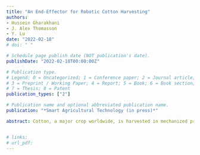 ```yaml
---
title: "An End-Effector for Robotic Cotton Harvesting"
authors: 
- Hussein Gharakhani
- J. Alex Thomasson
- Y. Lu 
date: "2022-02-18"
# doi: " "

# Schedule page publish date (NOT publication's date).
publishDate: "2022-02-18T00:00:00Z"

# Publication type.
# Legend: 0 = Uncategorized; 1 = Conference paper; 2 = Journal article;
# 3 = Preprint / Working Paper; 4 = Report; 5 = Book; 6 = Book section;
# 7 = Thesis; 8 = Patent
publication_types: ["2"]

# Publication name and optional abbreviated publication name.
publication: "*Smart Agricultural Technology (in press)*"

abstract: Cotton, a major crop worldwide, is harvested in mechanized production systems once at the end of the growing season. To facilitate harvest and maximize fiber quality, the plants are typically defoliated when about 60% of the cotton bolls are open. Due to non-uniform maturation, the bolls that have opened early expose their fiber to weather until harvest, commonly for weeks, degrading fiber quality. Furthermore, high capacity harvesting machines are heavy, potentially compacting the soil that in turn reduces hydraulic conductivity in the wheel tracks and reducing yield. Robotic harvesting with smaller machines brings about the possibility of multiple harvests during the growing season while enabling them to pick the seed cotton soon after the boll opens, preserving fiber quality. Smaller machines would also be less likely to substantially compact the soil. Therefore, research has been conducted to enumerate and address multiple challenges associated with the design of a robotic cotton harvester. The particular focus of the research reported herein was on the design of a robotic end-effector for picking seed cotton from the open boll of a non-defoliated cotton plant. Various design concepts were considered, and some were built as prototypes and experimentally assessed. The design was selected as optimal was: a three-finger, moving pinned belt, underactuated end-effector. A refined prototype of the end-effector was indoor tested on a robotic platform with a computer-controlled three-degree-of-freedom manipulator. The end-effector could pick 56-85% of the seed cotton from a boll with a picking time of 4 s for a simple and less efficient system to 18 s for a controlled-movement and more efficient system. Further implications of this study will include adding a depth sensor on the robot to detect and localize cotton bolls and manipulate arm autonomously. 


# links:
# url_pdf: 
---
```

